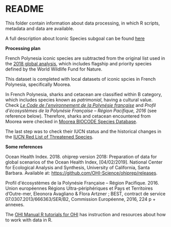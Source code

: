 # README

This folder contain information about data processing, in which R scripts, metadata and data are available. 

A full description about Iconic Species subgoal can be found [here](http://ohi-science.org/goals/#sense-of-place)

**Processing plan**

French Polynesia iconic species are subtracted from the original list used in the [2018 global analysis](https://github.com/OHI-Science/ohiprep_v2018/blob/gh-pages/globalprep/ico/v2018/int/ico_spp_cat.csv), which includes flagship and priority species defined by the World Wildlife Fund for Nature.

This dataset is completed with local datasets of iconic spcies in French Polynesia, specifically Moorea. 

In French Polynesia, sharks and cetacean are classified within B category, which includes species known as *patrimonial*, having a cultural value. Check [*Le Code de l'environnement de la Polynésie française*](http://www.2dattitude.org/ressources/k2d/pdf/1/1D/1D05/1D05-01/1D05-01-01.pdf) and *Profil d'écosystèmes de la Polynésie Française – Région Pacifique, 2016* (see reference below). Therefore, sharks and cetacean encountered from Moorea were checked in [Moorea BIOCODE Species Database](http://biocode.berkeley.edu/cgi/biocode_species_query_form). 

The last step was to check their IUCN status and the historical changes in the [IUCN Red List of Threatened Species](https://www.iucnredlist.org/).

**Some references**

Ocean Health Index. 2018. ohiprep version 2018: Preparation of data for global scenarios of the Ocean Health Index, [04/02/2019]. National Center for Ecological Analysis and Synthesis, University of California, Santa Barbara. Available at: https://github.com/OHI-Science/ohiprep/releases.

Profil d'écosystèmes de la Polynésie Française – Région Pacifique. 2016. Union
européennes Régions Ultra-pèriphériques et Pays et Territoires d’Outre-mer, Eleonora Avagliano &
Flora Artzner ; BEST, contract de service 07.0307.2013/666363/SER/B2, Commission
Européenne, 2016, 224 p + annexes.



The [OHI Manual R tutorials for OHI](http://ohi-science.org/manual/#appendix-5-r-tutorials-for-ohi) has instruction and resources about how to work with data in R. 
